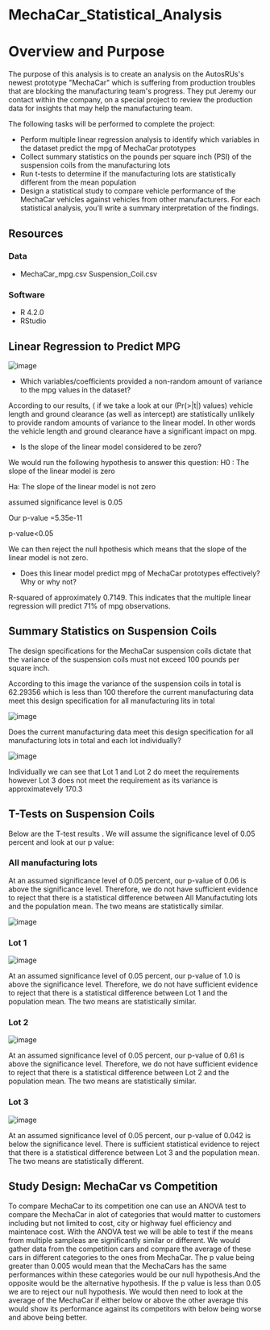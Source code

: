 # MechaCar_Statistical_Analysis
# Overview and Purpose

The purpose of this analysis is to create an analysis on the AutosRUs's newest prototype "MechaCar" which is suffering from production troubles that are blocking the manufacturing team's progress.
They put Jeremy our contact within the company, on a special project to review the production data for insights that may help the manufacturing team.

The following tasks will be performed to complete the project:
- Perform multiple linear regression analysis to identify which variables in the dataset predict the mpg of MechaCar prototypes
- Collect summary statistics on the pounds per square inch (PSI) of the suspension coils from the manufacturing lots
- Run t-tests to determine if the manufacturing lots are statistically different from the mean population
- Design a statistical study to compare vehicle performance of the MechaCar vehicles against vehicles from other manufacturers. For each statistical analysis, you’ll write a summary interpretation of the findings.

## Resources

### Data
- MechaCar_mpg.csv Suspension_Coil.csv

### Software

- R 4.2.0
- RStudio

## Linear Regression to Predict MPG

![image](https://user-images.githubusercontent.com/99924850/173481915-4a0407fc-eca3-4d06-b6f4-e8e6faf0acfc.png)


- Which variables/coefficients provided a non-random amount of variance to the mpg values in the dataset?

According to our results, ( if we take a look at our (Pr(>|t|) values) vehicle length and ground clearance (as well as intercept) are statistically unlikely to provide random amounts of variance to the linear model. In other words the vehicle length and ground clearance have a significant impact on mpg.

- Is the slope of the linear model considered to be zero?

We would run the following hypothesis to answer this question:
H0 : The slope of the linear model is zero

Ha: The slope of the linear model is not zero

 assumed significance level is 0.05 

Our p-value =5.35e-11

p-value<0.05

We can then reject the null hpothesis which means that the slope of the linear model is not zero.

- Does this linear model predict mpg of MechaCar prototypes effectively? Why or why not?

R-squared of approximately 0.7149. This indicates that the multiple linear regression will predict 71% of mpg observations.

## Summary Statistics on Suspension Coils

The design specifications for the MechaCar suspension coils dictate that the variance of the suspension coils must not exceed 100 pounds per square inch.

According to this image the variance of the suspension coils  in total is 62.29356 which is less than 100 therefore the current manufacturing data meet this design specification for all manufacturing lits in total 


![image](https://user-images.githubusercontent.com/99924850/173484213-968544bc-faa4-43ec-a129-09e493e05513.png)

Does the current manufacturing data meet this design specification for all manufacturing lots in total and each lot individually?



![image](https://user-images.githubusercontent.com/99924850/173484647-8ab852d6-0ca1-46cc-9cf8-a398969616d3.png)

Individually we can see that Lot 1 and Lot 2 do meet the requirements however Lot 3 does not meet the requirement as its variance is approximatevely 170.3

## T-Tests on Suspension Coils

Below are the T-test results . We will assume the significance level of 0.05 percent and look at our p value:

### All manufacturing lots 

At an assumed significance level of 0.05 percent, our p-value of 0.06 is above the significance level. Therefore, we do not have sufficient evidence to reject that there is a statistical difference between All Manufactuting lots and the population mean. The two means are statistically similar.

![image](https://user-images.githubusercontent.com/99924850/173485612-35b57276-0af0-425c-8364-95a9fe9d810b.png)

### Lot 1 

![image](https://user-images.githubusercontent.com/99924850/173486654-a845fc93-87fc-4b32-a5d5-d1663059bb3f.png)

At an assumed significance level of 0.05 percent, our p-value of 1.0 is above the significance level. Therefore, we do not have sufficient evidence to reject that there is a statistical difference between Lot 1 and the population mean. The two means are statistically similar.

### Lot 2

![image](https://user-images.githubusercontent.com/99924850/173486786-a85568ed-9889-48af-8c7c-2ffed53b425d.png)

At an assumed significance level of 0.05 percent, our p-value of 0.61 is above the significance level. Therefore, we do not have sufficient evidence to reject that there is a statistical difference between Lot 2 and the population mean. The two means are statistically similar.

### Lot 3

![image](https://user-images.githubusercontent.com/99924850/173486915-9d62bbfe-4e3b-4c00-a601-b9c2b99c816b.png)

At an assumed significance level of 0.05 percent, our p-value of 0.042 is below the significance level. There is sufficient statistical evidence to reject that there is a statistical difference between Lot 3 and the population mean. The two means are statistically different.

## Study Design: MechaCar vs Competition

To compare MechaCar to its competition one can use an ANOVA test to compare the MechaCar in alot of categories that would matter to customers including but not limited to  cost, city or highway fuel efficiency and maintenace cost.
With the ANOVA test we will be able to test if the means from multiple sampleas are significantly similar or different.
We would gather data from the competition cars and compare the average of these cars in different categories to the ones from MechaCar.
The p value being greater than 0.005 would mean that the MechaCars has the same performances within these categories would be our null hypothesis.And the opposite would be the alternative hypothesis.
If the p value is less than 0.05  we are to reject our null hypothesis. We would then need to look at the average of the MechaCar if either below or above the other average this would show its performance against its competitors with below being worse and above being better.












